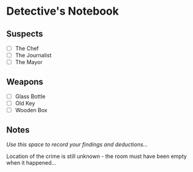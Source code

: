 # Detective's Notebook

## Suspects
- [ ] The Chef
- [ ] The Journalist
- [ ] The Mayor

## Weapons
- [ ] Glass Bottle
- [ ] Old Key
- [ ] Wooden Box

## Notes
*Use this space to record your findings and deductions...*

Location of the crime is still unknown - the room must have been empty when it happened...
